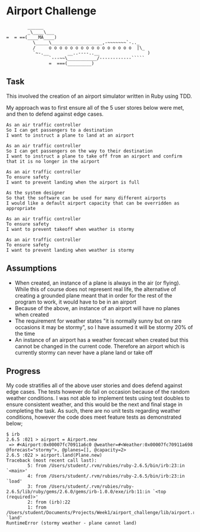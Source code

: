Airport Challenge
=================

```
        ______
        _\____\___
=  = ==(____MA____)
          \_____\___________________,-~~~~~~~`-.._
          /     o o o o o o o o o o o o o o o o  |\_
          `~-.__       __..----..__                  )
                `---~~\___________/------------`````
                =  ===(_________)

```

Task
-----

This involved the creation of an airport simulator written in Ruby using TDD.

My approach was to first ensure all of the 5 user stores below were met, and then to defend against edge cases.

```
As an air traffic controller
So I can get passengers to a destination
I want to instruct a plane to land at an airport

As an air traffic controller
So I can get passengers on the way to their destination
I want to instruct a plane to take off from an airport and confirm that it is no longer in the airport

As an air traffic controller
To ensure safety
I want to prevent landing when the airport is full

As the system designer
So that the software can be used for many different airports
I would like a default airport capacity that can be overridden as appropriate

As an air traffic controller
To ensure safety
I want to prevent takeoff when weather is stormy

As an air traffic controller
To ensure safety
I want to prevent landing when weather is stormy
```
Assumptions
---------

* When created, an instance of a plane is always in the air (or flying). While this of course does not represent real life, the alternative of creating a grounded plane meant that in order for the rest of the program to work, it would have to be in an airport
* Because of the above, an instance of an airport will have no planes when created
* The requirement for weather states "it is normally sunny but on rare occasions it may be stormy", so I have assumed it will be stormy 20% of the time
* An instance of an airport has a weather forecast when created but this cannot be changed in the current code. Therefore an airport which is currently stormy can never have a plane land or take off

Progress
---------

My code stratifies all of the above user stories and does defend against edge cases. The tests however do fail on occasion because of the random weather conditions. I was not able to implement tests using test doubles to ensure consistent weather, and this would be the next and final stage in completing the task. As such, there are no unit tests regarding weather conditions, however the code does meet feature tests as demonstrated below;

```
$ irb
2.6.5 :021 > airport = Airport.new
 => #<Airport:0x00007fc70911a6c0 @weather=#<Weather:0x00007fc70911a698 @forecast="stormy">, @planes=[], @capacity=2>
2.6.5 :022 > airport.land(Plane.new)
Traceback (most recent call last):
        5: from /Users/student/.rvm/rubies/ruby-2.6.5/bin/irb:23:in `<main>'
        4: from /Users/student/.rvm/rubies/ruby-2.6.5/bin/irb:23:in `load'
        3: from /Users/student/.rvm/rubies/ruby-2.6.5/lib/ruby/gems/2.6.0/gems/irb-1.0.0/exe/irb:11:in `<top (required)>'
        2: from (irb):22
        1: from /Users/student/Documents/Projects/Week1/airport_challenge/lib/airport.rb:21:in `land'
RuntimeError (stormy weather - plane cannot land)
```
